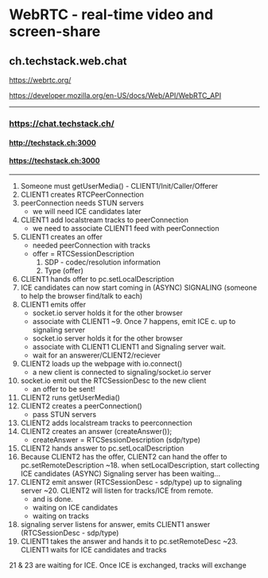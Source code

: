 # WebRTC - real-time video and screen-share

## ch.techstack.web.chat

https://webrtc.org/

https://developer.mozilla.org/en-US/docs/Web/API/WebRTC_API

---

### https://chat.techstack.ch/


#### http://techstack.ch:3000

#### https://techstack.ch:3000

---

1. Someone must getUserMedia() - CLIENT1/Init/Caller/Offerer
2. CLIENT1 creates RTCPeerConnection
3. peerConnection needs STUN servers
    - we will need ICE candidates later
4. CLIENT1 add localstream tracks to peerConnection
    - we need to associate CLIENT1 feed with peerConnection
5. CLIENT1 creates an offer
    - needed peerConnection with tracks
    - offer = RTCSessionDescription
        1. SDP - codec/resolution information
        2. Type (offer)
6. CLIENT1 hands offer to pc.setLocalDescription
7. ICE candidates can now start coming in (ASYNC)
   SIGNALING (someone to help the browser find/talk to each)
8. CLIENT1 emits offer
    - socket.io server holds it for the other browser
    - associate with CLIENT1
      ~9. Once 7 happens, emit ICE c. up to signaling server
    - socket.io server holds it for the other browser
    - associate with CLIENT1
      CLIENT1 and Signaling server wait.
    - wait for an answerer/CLIENT2/reciever
10. CLIENT2 loads up the webpage with io.connect()
    - a new client is connected to signaling/socket.io server
11. socket.io emit out the RTCSessionDesc to the new client
    - an offer to be sent!
12. CLIENT2 runs getUserMedia()
13. CLIENT2 creates a peerConnection()
    - pass STUN servers
14. CLIENT2 adds localstream tracks to peerconnection
15. CLIENT2 creates an answer (createAnswer());
    - createAnswer = RTCSessionDescription (sdp/type)
16. CLIENT2 hands answer to pc.setLocalDescription
17. Because CLIENT2 has the offer, CLIENT2 can hand the offer to pc.setRemoteDescription
    ~18. when setLocalDescription, start collecting ICE candidates (ASYNC)
    Signaling server has been waiting...
19. CLIENT2 emit answer (RTCSessionDesc - sdp/type) up to signaling server
    ~20. CLIENT2 will listen for tracks/ICE from remote.
    - and is done.
    - waiting on ICE candidates
    - waiting on tracks
21. signaling server listens for answer, emits CLIENT1 answer (RTCSessionDesc - sdp/type)
22. CLIENT1 takes the answer and hands it to pc.setRemoteDesc
    ~23. CLIENT1 waits for ICE candidates and tracks

21 & 23 are waiting for ICE. Once ICE is exchanged, tracks will exchange